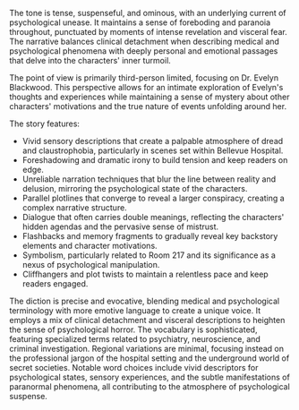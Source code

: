 
<tone>The tone is tense, suspenseful, and ominous, with an underlying current of psychological unease. It maintains a sense of foreboding and paranoia throughout, punctuated by moments of intense revelation and visceral fear. The narrative balances clinical detachment when describing medical and psychological phenomena with deeply personal and emotional passages that delve into the characters' inner turmoil.</tone>

<pov>The point of view is primarily third-person limited, focusing on Dr. Evelyn Blackwood. This perspective allows for an intimate exploration of Evelyn's thoughts and experiences while maintaining a sense of mystery about other characters' motivations and the true nature of events unfolding around her.</pov>

<litdev>The story features:
- Vivid sensory descriptions that create a palpable atmosphere of dread and claustrophobia, particularly in scenes set within Bellevue Hospital.
- Foreshadowing and dramatic irony to build tension and keep readers on edge.
- Unreliable narration techniques that blur the line between reality and delusion, mirroring the psychological state of the characters.
- Parallel plotlines that converge to reveal a larger conspiracy, creating a complex narrative structure.
- Dialogue that often carries double meanings, reflecting the characters' hidden agendas and the pervasive sense of mistrust.
- Flashbacks and memory fragments to gradually reveal key backstory elements and character motivations.
- Symbolism, particularly related to Room 217 and its significance as a nexus of psychological manipulation.
- Cliffhangers and plot twists to maintain a relentless pace and keep readers engaged.</litdev>

<lexchoice>The diction is precise and evocative, blending medical and psychological terminology with more emotive language to create a unique voice. It employs a mix of clinical detachment and visceral descriptions to heighten the sense of psychological horror. The vocabulary is sophisticated, featuring specialized terms related to psychiatry, neuroscience, and criminal investigation. Regional variations are minimal, focusing instead on the professional jargon of the hospital setting and the underground world of secret societies. Notable word choices include vivid descriptors for psychological states, sensory experiences, and the subtle manifestations of paranormal phenomena, all contributing to the atmosphere of psychological suspense.</lexchoice>
